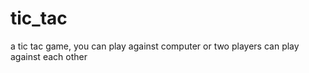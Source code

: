 # tic_tac

a tic tac game,
you can play against computer or two players can play against each other

